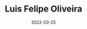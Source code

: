 ---
weight: 5
title: "Luis Felipe Oliveira"
date: 2022-03-25
description: "Agenda Osli 2022"
tags: ["Osli", "Piano", "Recital", "Limeira"]
type: post
---